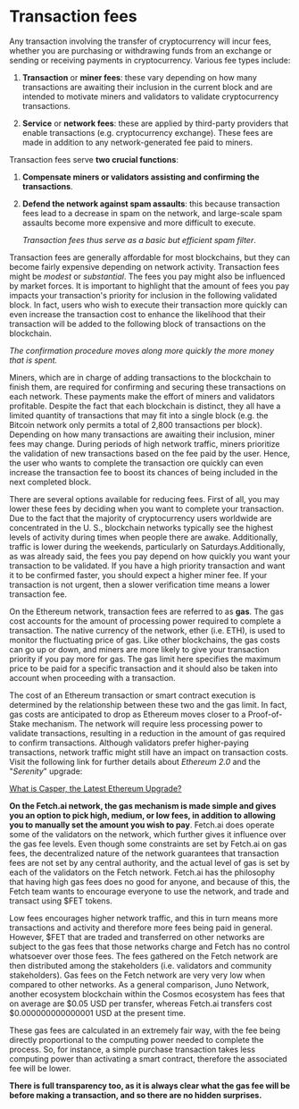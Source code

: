 # Transaction fees

Any transaction involving the transfer of cryptocurrency will incur fees, whether you are purchasing or withdrawing 
funds from an exchange or sending or receiving payments in cryptocurrency. Various fee types include:

1. **Transaction** or **miner fees**: these vary depending on how many transactions are awaiting their inclusion in the current 
   block and are intended to motivate miners and validators to validate cryptocurrency transactions.

2. **Service** or **network fees**: these are applied by third-party providers that enable transactions 
   (e.g. cryptocurrency exchange). These fees are made in addition to any network-generated fee paid to miners.
   
Transaction fees serve **two crucial functions**: 

1. **Compensate miners or validators assisting and confirming the transactions**. 
   
2. **Defend the network against spam assaults**: this because transaction fees lead to a decrease in spam on the network, 
   and large-scale spam assaults become more expensive and more difficult to execute. 
   
   _Transaction fees thus serve as a basic but efficient spam filter_.

Transaction fees are generally affordable for most blockchains, but they can become fairly expensive depending on 
network activity. Transaction fees might be _modest_ or _substantial_. The fees you pay might also be influenced by 
market forces. It is important to highlight that the amount of fees you pay impacts your transaction's priority for 
inclusion in the following validated block. In fact, users who wish to execute their transaction more quickly can even 
increase the transaction cost to enhance the likelihood that their transaction will be added to the following block of 
transactions on the blockchain. 

   _The confirmation procedure moves along more quickly the more money that is spent._

Miners, which are in charge of adding transactions to the blockchain to finish them, are required for confirming and 
securing these transactions on each network. These payments make the effort of miners and validators profitable. Despite 
the fact that each blockchain is distinct, they all have a limited quantity of transactions that may fit into a single 
block (e.g. the Bitcoin network only permits a total of 2,800 transactions per block). Depending on how many transactions 
are awaiting their inclusion, miner fees may change. During periods of high network traffic, miners prioritize the 
validation of new transactions based on the fee paid by the user. Hence, the user who wants to complete the transaction 
ore quickly can even increase the transaction fee to boost its chances of being included in the next completed block.

There are several options available for reducing fees. First of all, you may lower these fees by deciding when you want 
to complete your transaction. Due to the fact that the majority of cryptocurrency users worldwide are concentrated in 
the U. S., blockchain networks typically see the highest levels of activity during times when people there are awake. 
Additionally, traffic is lower during the weekends, particularly on Saturdays.Additionally, as was already said, the 
fees you pay depend on how quickly you want your transaction to be validated. If you have a high priority transaction 
and want it to be confirmed faster, you should expect a higher miner fee. If your transaction is not urgent, then a 
slower verification time means a lower transaction fee. 

On the Ethereum network, transaction fees are referred to as **gas**. The gas cost accounts for the amount of processing
power required to complete a transaction. The native currency of the network, ether (i.e. ETH), is used to monitor the 
fluctuating price of gas. Like other blockchains, the gas costs can go up or down, and miners are more likely to give 
your transaction priority if you pay more for gas. The gas limit here specifies the maximum price to be paid for a 
specific transaction and it should also be taken into account when proceeding with a transaction. 

The cost of an Ethereum transaction or smart contract execution is determined by the relationship between these two and 
the gas limit. In fact, gas costs are anticipated to drop as Ethereum moves closer to a Proof-of-Stake mechanism. 
The network will require less processing power to validate transactions, resulting in a reduction in the amount of gas 
required to confirm transactions. Although validators prefer higher-paying transactions, network traffic might still 
have an impact on transaction costs. Visit the following link for further details about 
_Ethereum 2.0_ and the "_Serenity_" upgrade: 

[What is Casper, the Latest Ethereum Upgrade?](https://www.investopedia.com/news/what-casper-latest-ethereum-upgrade/#:~:text=Under%20the%20Casper%20protocol%2C%20as,on%20that%20block%20in%20ether)

**On the Fetch.ai network, the gas mechanism is made simple and gives you an option to pick high, medium, or low fees, 
in addition to allowing you to manually set the amount you wish to pay**. Fetch.ai does operate some of the validators on
the network, which further gives it influence over the gas fee levels. Even though some constraints are set by Fetch.ai 
on  gas fees, the decentralized nature of the network guarantees that transaction fees are not set by any central 
authority, and the actual level of gas is set by each of the validators on the Fetch network. Fetch.ai has the 
philosophy that having high gas fees does no good for anyone, and because of this, the Fetch team wants to encourage 
everyone to use the network, and trade and transact using $FET tokens. 

Low fees encourages higher network traffic, and this in turn means more transactions and activity and therefore 
more fees being paid in general. However, $FET that are traded and transferred on other networks are subject to the gas 
fees that those networks charge and Fetch has no control whatsoever over those fees. The fees gathered on the Fetch 
network are then distributed among the stakeholders (i.e. validators and community stakeholders). 
Gas fees on the Fetch network are very very low when compared to other networks. As a general comparison, Juno Network, 
another ecosystem blockchain within the Cosmos ecosystem has fees that on average are $0.05 USD per transfer, whereas 
Fetch.ai transfers cost $0.000000000000001 USD at the present time. 

These gas fees are calculated in an extremely fair way, with the fee being directly proportional to the computing power 
needed to complete the process. So, for instance, a simple purchase transaction takes less computing power than 
activating a smart contract, therefore the associated fee will be lower. 

**There is full transparency too, as it is always clear what the gas fee will be before making a transaction, and so 
there are no hidden surprises.**